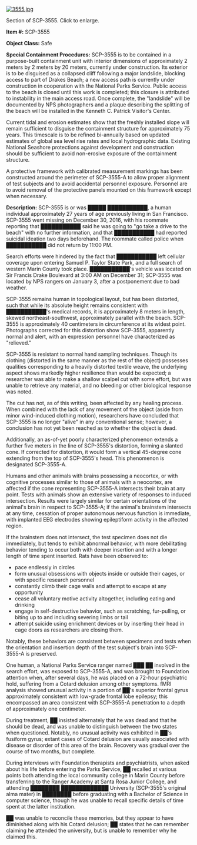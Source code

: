 [![3555.jpg](http://scp-wiki.wdfiles.com/local--files/scp-3555/3555.jpg)](http://scp-wiki.wdfiles.com/local--files/scp-3555/3555.jpg)

Section of SCP-3555. Click to enlarge.

**Item #:** SCP-3555

**Object Class:** Safe

**Special Containment Procedures:** SCP-3555 is to be contained in a purpose-built containment unit with interior dimensions of approximately 2 meters by 2 meters by 20 meters, currently under construction. Its exterior is to be disguised as a collapsed cliff following a major landslide, blocking access to part of Drakes Beach; a new access path is currently under construction in cooperation with the National Parks Service. Public access to the beach is closed until this work is completed; this closure is attributed to instability in the main access road. Once complete, the "landslide" will be documented by NPS photographers and a plaque describing the splitting of the beach will be installed in the Kenneth C. Patrick Visitor's Center.

Current tidal and erosion estimates show that the freshly installed slope will remain sufficient to disguise the containment structure for approximately 75 years. This timescale is to be refined bi-annually based on updated estimates of global sea level rise rates and local hydrographic data. Existing National Seashore protections against development and construction should be sufficient to avoid non-erosive exposure of the containment structure.

A protective framework with calibrated measurement markings has been constructed around the perimeter of SCP-3555-A to allow proper alignment of test subjects and to avoid accidental personnel exposure. Personnel are to avoid removal of the protective panels mounted on this framework except when necessary.

**Description:** SCP-3555 is or was █████ ███████████, a human individual approximately 27 years of age previously living in San Francisco. SCP-3555 went missing on December 30, 2016, with his roommate reporting that ███████████ said he was going to "go take a drive to the beach" with no further information, and that ███████████ had reported suicidal ideation two days beforehand. The roommate called police when ███████████ did not return by 11:00 PM.

Search efforts were hindered by the fact that ███████████ left cellular coverage upon entering Samuel P. Taylor State Park, and a full search of western Marin County took place. ███████████'s vehicle was located on Sir Francis Drake Boulevard at 3:00 AM on December 31; SCP-3555 was located by NPS rangers on January 3, after a postponement due to bad weather.

SCP-3555 remains human in topological layout, but has been distorted, such that while its absolute height remains consistent with ███████████'s medical records, it is approximately 8 meters in length, skewed northeast-southwest, approximately parallel with the beach. SCP-3555 is approximately 40 centimeters in circumference at its widest point. Photographs corrected for this distortion show SCP-3555, apparently normal and alert, with an expression personnel have characterized as "relieved."

SCP-3555 is resistant to normal hand sampling techniques. Though its clothing (distorted in the same manner as the rest of the object) possesses qualities corresponding to a heavily distorted textile weave, the underlying aspect shows markedly higher resilience than would be expected; a researcher was able to make a shallow scalpel cut with some effort, but was unable to retrieve any material, and no bleeding or other biological response was noted.

The cut has not, as of this writing, been affected by any healing process. When combined with the lack of any movement of the object (aside from minor wind-induced clothing motion), researchers have concluded that SCP-3555 is no longer "alive" in any conventional sense; however, a conclusion has not yet been reached as to whether the object is dead.

Additionally, an as-of-yet poorly characterized phenomenon extends a further five meters in the line of SCP-3555's distortion, forming a slanted cone. If corrected for distortion, it would form a vertical 45-degree cone extending from the top of SCP-3555's head. This phenomenon is designated SCP-3555-A.

Humans and other animals with brains possessing a neocortex, or with cognitive processes similar to those of animals with a neocortex, are affected if the cone representing SCP-3555-A intersects their brain at any point. Tests with animals show an extensive variety of responses to induced intersection. Results were largely similar for certain orientations of the animal's brain in respect to SCP-3555-A; if the animal's brainstem intersects at any time, cessation of proper autonomous nervous function is immediate, with implanted EEG electrodes showing epileptiform activity in the affected region.

If the brainstem does not intersect, the test specimen does not die immediately, but tends to exhibit abnormal behavior, with more debilitating behavior tending to occur both with deeper insertion and with a longer length of time spent inserted. Rats have been observed to:

*   pace endlessly in circles
*   form unusual obsessions with objects inside or outside their cages, or with specific research personnel
*   constantly climb their cage walls and attempt to escape at any opportunity
*   cease all voluntary motive activity altogether, including eating and drinking
*   engage in self-destructive behavior, such as scratching, fur-pulling, or biting up to and including severing limbs or tail
*   attempt suicide using enrichment devices or by inserting their head in cage doors as researchers are closing them.

Notably, these behaviors are consistent between specimens and tests when the orientation and insertion depth of the test subject's brain into SCP-3555-A is preserved.

One human, a National Parks Service ranger named ███ ██ involved in the search effort, was exposed to SCP-3555-A, and was brought to Foundation attention when, after several days, he was placed on a 72-hour psychiatric hold, suffering from a Cotard delusion among other symptoms. fMRI analysis showed unusual activity in a portion of ██'s superior frontal gyrus approximately consistent with low-grade frontal lobe epilepsy; this encompassed an area consistent with SCP-3555-A penetration to a depth of approximately one centimeter.

During treatment, ██ insisted alternately that he was dead and that he should be dead, and was unable to distinguish between the two states when questioned. Notably, no unusual activity was exhibited in ██'s fusiform gyrus; extant cases of Cotard delusion are usually associated with disease or disorder of this area of the brain. Recovery was gradual over the course of two months, but complete.

During interviews with Foundation therapists and psychiatrists, when asked about his life before entering the Parks Service, ██ recalled at various points both attending the local community college in Marin County before transferring to the Ranger Academy at Santa Rosa Junior College, and attending ████████ █████████████ University (SCP-3555's original alma mater) in ████████ before graduating with a Bachelor of Science in computer science, though he was unable to recall specific details of time spent at the latter institution.

██ was unable to reconcile these memories, but they appear to have diminished along with his Cotard delusion; ██ states that he can remember claiming he attended the university, but is unable to remember why he claimed this.